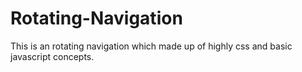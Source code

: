 # Rotating-Navigation

This is an rotating navigation which made up of highly css and basic javascript concepts.
